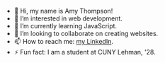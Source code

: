 - 👋 Hi, my name is Amy Thompson!
- 👀 I’m interested in web development.
- 🌱 I’m currently learning JavaScript.
- 💞️ I’m looking to collaborate on creating websites.
- 📫 How to reach me: <a href="https://www.linkedin.com/in/amy0thompson">my LinkedIn</a>.
- ⚡ Fun fact: I am a student at CUNY Lehman, '28.

<!---
Amy0Thompson/Amy0Thompson is a ✨ special ✨ repository because its `README.md` (this file) appears on your GitHub profile.
You can click the Preview link to take a look at your changes.
--->
